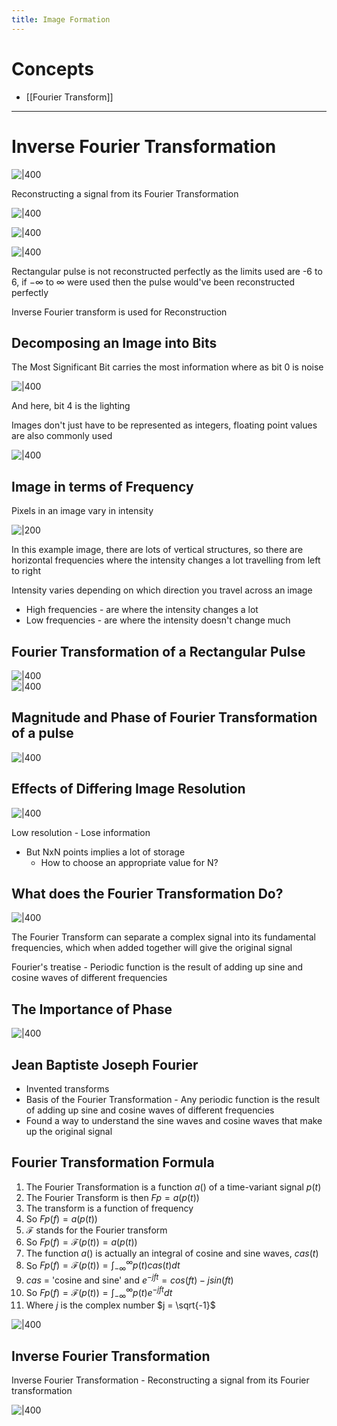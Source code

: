 ```yaml
---
title: Image Formation
---
```

# Concepts

- [[Fourier Transform]]

---
# Inverse Fourier Transformation

![|400](https://remnote-user-data.s3.amazonaws.com/UYGkq5xc9QjoeOtbV6kE7dPGvk1Pu8M76GmCNipB_IheLBf_Wo494PqC_ohxoFMbCX2IMCbX65e2ZRW_2JzMoLamowVsqS1FQY-og3fflaEwttqsxMXHzrlbwzsF5ZLv.png)  

Reconstructing a signal from its Fourier Transformation

![|400](https://remnote-user-data.s3.amazonaws.com/Y-TYs3gCUHiXJyGQ8AJ3DznFvV1hkY1nsaIYOH90E4oP28z18dQMbiA0_BsPHywTKOlrSeTtmUV8L3Cl6EEmH9qh9GBkSVhDRTRyf6Q7iWIlklCcwV2CWW0aIHyQ3K7d.png)  

![|400](https://remnote-user-data.s3.amazonaws.com/5uniLhK1OOzXyhDn23tTLb-hdlXII0mqFWv5DRebl-nJgpodlh8OQGeNCfsP-hHRFSJnP9gYHJVov_YN9qDqwIDoxWuWLsFvGHnCA3GpOwXk8wOMzYBL6Zi79F0GgGYC.png)

![|400](https://remnote-user-data.s3.amazonaws.com/osGP5L8-xsMRUBVvgCYWNqHC0AP3ja4ghxu_ophJatd1BOEkERZR3cr0uVde9-N2Qs3xX08nkGhv1gLy1MQlkmi9qymT0azn_o5jsQ-8RZcoiQ6BXvz8l-YNzwo6H8w5.png)  

Rectangular pulse is not reconstructed perfectly as the limits used are -6 to 6, if $-\infty$ to $\infty$ were used then the pulse would've been reconstructed perfectly 

Inverse Fourier transform is used for Reconstruction
## Decomposing an Image into Bits 

The Most Significant Bit carries the most information where as bit 0 is noise

![|400](https://remnote-user-data.s3.amazonaws.com/6tbj-umtqI9sre8wocOPv6ACbNCpBM7UFa-FM-vpPqiP5t0YFduBqxigNZ5XVifRY7GlE3eb-QDrRuoOoulDZ9zLStnRLgICKpt_OqqMtDowWe9Ee3DUN1o3cy2LvGdR.png) 

And here, bit 4 is the lighting

Images don't just have to be represented as integers, floating point values are also commonly used

![|400](https://remnote-user-data.s3.amazonaws.com/A-TC-l9NFw9Uqj432itokNYFck2y8VNQ2XsPQnupd6CHTpdfN21zhlb-tHgyhoGL3t_a_WWN_4lJLmxdNOaYD-8GvcGwJY6ejqPqTz9Jg-vgntW1o9Th_EaCB0ZhulQ8.png)  
## Image in terms of Frequency

Pixels in an image vary in intensity

![|200](https://remnote-user-data.s3.amazonaws.com/Hu-hJ9V492-kClk_tpaGrJ466x0JL1PtoJhvYzvYVX76MzdYvFG__u-ODeOiANOtCyGODem7MiRvMfBmkkfhi2No57nvIpBedA5WE02vDz9kJbInHffQCMFbzkeIgSL9.png) 

In this example image, there are lots of vertical structures, so there are horizontal frequencies where the intensity changes a lot travelling from left to right

Intensity varies depending on which direction you travel across an image
- High frequencies - are where the intensity changes a lot
- Low frequencies - are where the intensity doesn't change much
## Fourier Transformation of a Rectangular Pulse

![|400](https://remnote-user-data.s3.amazonaws.com/ziiB58lQn2ljA1bnxV2ph5Rt9ZnbCAZopP5js9FPktPvGVWf__Coy8XqCaEt8R6oPpTGGFLaxDdbHie93cojMWid_qLj_7THJAG9ryf1qL-C9gUypR7QjmSDGWsk9Tph.png)  
![|400](https://remnote-user-data.s3.amazonaws.com/2taCqxtQDTbrwPi5P4--KZzHE12AeRyARYCVxOgguWOiUuiGeuxNepNMFYsxxXDc2htbLPy0_sSXmRt00z81fsW-UNQTscB5y1eBmHDN_geKdRPhsSqiCkvPUpZVPXGg.png)  
## Magnitude and Phase of Fourier Transformation of a pulse

![|400](https://remnote-user-data.s3.amazonaws.com/Hrq-_jNh4H-o3BH8SBfcV5OeEVuPDYLeeoJuUKkzX_YpdPZzJyPCUx56NRU49OZnmmJFTWuAVGnsXvc1atU9p0A95FGCfSN7oNdE2noawh2WrauqRmRfo2a9gqKgvypE.png)  
## Effects of Differing Image Resolution

![|400](https://remnote-user-data.s3.amazonaws.com/ZA9t7uzW_i1aU2pIC251UOHOTv51rGDDlv8sVOZk0W6ECvW4ucz6H_S2gzpbtfJQDGdpWkMsYo7ugI1nwcnasIrMOGIuO3zzttrBC6oN-SqoCD1qeIRgynUC0syH4iOT.png)

Low resolution - Lose information
- But NxN points implies a lot of storage
	- How to choose an appropriate value for N?
## What does the Fourier Transformation Do?

![|400](https://remnote-user-data.s3.amazonaws.com/Zsu0D23pe2JV9V5B01rY9BgL77Xp4gz9_tqe3jvFpeQM14lqU-KWaYlFfXrtBGAr1vGIuvDHUzuujq23WpXHura_4bx0H_3OpXOEpPNMt1rw7hvzojtnRg2xhZ5C4zb9.png)   

The Fourier Transform can separate a complex signal into its fundamental frequencies, which when added together will give the original signal

Fourier's treatise - Periodic function is the result of adding up sine and cosine waves of different frequencies
## The Importance of Phase

![|400](https://remnote-user-data.s3.amazonaws.com/HG2aG7xeGNTtASIm2Xz2i4EarfDekc1BhECtECyGuGIMbDUOFnxakX2gNpQ1ZTccBmG_AbQDtslM-_x42_1A_SiYiV-Kr1tHgymMrUQJqGH8I0ONSQZCBvF-jdob9XsB.png)  
 
## Jean Baptiste Joseph Fourier   

- Invented transforms
- Basis of the Fourier Transformation - Any periodic function is the result of adding up sine and cosine waves of different frequencies
- Found a way to understand the sine waves and cosine waves that make up the original signal

## Fourier Transformation Formula

1. The Fourier Transformation is a function $a( )$ of a time-variant signal $p(t)$
2. The Fourier Transform is then $Fp=a(p(t))$ 
3. The transform is a function of frequency
4. So $Fp(f) = a(p(t))$ 
5. $\mathscr{F}$ stands for the Fourier transform
6. So $Fp(f) = \mathscr{F}(p(t)) = a(p(t))$ 
7. The function $a()$ is actually an integral of cosine and sine waves, $cas(t)$
8. So $Fp(f) = \mathscr{F}(p(t)) = \int_{-\infty}^{\infty} p(t)cas(t)dt$
9. $cas$ = 'cosine and sine' and $e^{-jft} = cos(ft)-jsin(ft)$ 
10. So $Fp(f) = \mathscr{F}(p(t)) = \int_{-\infty}^{\infty}p(t)e^{-jft}dt$
11. Where $j$ is the complex number $j = \sqrt{-1}$ 

![|400](https://remnote-user-data.s3.amazonaws.com/A-TC-l9NFw9Uqj432itokNYFck2y8VNQ2XsPQnupd6CHTpdfN21zhlb-tHgyhoGL3t_a_WWN_4lJLmxdNOaYD-8GvcGwJY6ejqPqTz9Jg-vgntW1o9Th_EaCB0ZhulQ8.png)  

## Inverse Fourier Transformation

Inverse Fourier Transformation - Reconstructing a signal from its Fourier transformation

![|400](https://remnote-user-data.s3.amazonaws.com/UYGkq5xc9QjoeOtbV6kE7dPGvk1Pu8M76GmCNipB_IheLBf_Wo494PqC_ohxoFMbCX2IMCbX65e2ZRW_2JzMoLamowVsqS1FQY-og3fflaEwttqsxMXHzrlbwzsF5ZLv.png)  